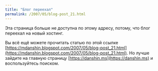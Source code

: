```yaml
---
title: "Блог переехал"
permalink: /2007/05/blog-post_21.html
---
```

Эта страница больше не доступна по этому адресу, потому, что блог переехал на новый хостинг.

Вы всё ещё можете прочитать статью по этой ссылке [https://mdanshin.blogspot.com/2007/05/blog-post_21.html](https://mdanshin.blogspot.com/2007/05/blog-post_21.html). Но лучше зайдите на главную страницу [https://danshin.ms](https://danshin.ms) и воспользуйтесь поиском.